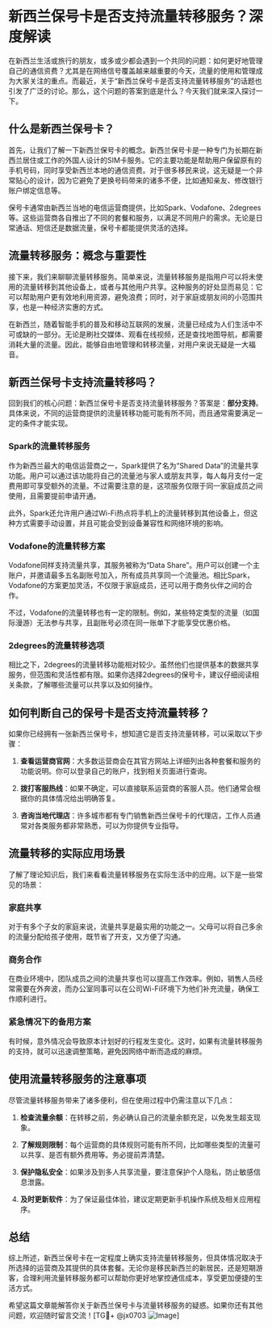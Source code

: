 # 新西兰保号卡是否支持流量转移服务？深度解读

在新西兰生活或旅行的朋友，或多或少都会遇到一个共同的问题：如何更好地管理自己的通信资费？尤其是在网络信号覆盖越来越重要的今天，流量的使用和管理成为大家关注的重点。而最近，关于“新西兰保号卡是否支持流量转移服务”的话题也引发了广泛的讨论。那么，这个问题的答案到底是什么？今天我们就来深入探讨一下。

## 什么是新西兰保号卡？

首先，让我们了解一下新西兰保号卡的概念。新西兰保号卡是一种专门为长期在新西兰居住或工作的外国人设计的SIM卡服务。它的主要功能是帮助用户保留原有的手机号码，同时享受新西兰本地的通信资费。对于很多移民来说，这无疑是一个非常贴心的设计，因为它避免了更换号码带来的诸多不便，比如通知亲友、修改银行账户绑定信息等。

保号卡通常由新西兰当地的电信运营商提供，比如Spark、Vodafone、2degrees等。这些运营商各自推出了不同的套餐和服务，以满足不同用户的需求。无论是日常通话、短信还是数据流量，保号卡都能提供灵活的选择。

## 流量转移服务：概念与重要性

接下来，我们来聊聊流量转移服务。简单来说，流量转移服务是指用户可以将未使用的流量转移到其他设备上，或者与其他用户共享。这种服务的好处显而易见：它可以帮助用户更有效地利用资源，避免浪费；同时，对于家庭或朋友间的小范围共享，也是一种经济实惠的方式。

在新西兰，随着智能手机的普及和移动互联网的发展，流量已经成为人们生活中不可或缺的一部分。无论是刷社交媒体、观看在线视频，还是查找地图导航，都需要消耗大量的流量。因此，能够自由地管理和转移流量，对用户来说无疑是一大福音。

## 新西兰保号卡支持流量转移吗？

回到我们的核心问题：新西兰保号卡是否支持流量转移服务？答案是：**部分支持**。具体来说，不同的运营商提供的流量转移功能可能有所不同，而且通常需要满足一定的条件才能实现。

### Spark的流量转移服务

作为新西兰最大的电信运营商之一，Spark提供了名为“Shared Data”的流量共享功能。用户可以通过该功能将自己的流量池与家人或朋友共享，每人每月支付一定费用即可享受额外的流量。不过需要注意的是，这项服务仅限于同一家庭成员之间使用，且需要提前申请开通。

此外，Spark还允许用户通过Wi-Fi热点将手机上的流量转移到其他设备上，但这种方式需要手动设置，并且可能会受到设备兼容性和网络环境的影响。

### Vodafone的流量转移方案

Vodafone同样支持流量共享，其服务被称为“Data Share”。用户可以创建一个主账户，并邀请最多五名副账号加入，所有成员共享同一个流量池。相比Spark，Vodafone的方案更加灵活，不仅限于家庭成员，还可以用于商务伙伴之间的合作。

不过，Vodafone的流量转移也有一定的限制。例如，某些特定类型的流量（如国际漫游）无法参与共享，且副账号必须在同一账单下才能享受优惠价格。

### 2degrees的流量转移选项

相比之下，2degrees的流量转移功能相对较少。虽然他们也提供基本的数据共享服务，但范围和灵活性都有限。如果你选择2degrees的保号卡，建议仔细阅读相关条款，了解哪些流量可以共享以及如何操作。

## 如何判断自己的保号卡是否支持流量转移？

如果你已经拥有一张新西兰保号卡，想知道它是否支持流量转移，可以采取以下步骤：

1. **查看运营商官网**：大多数运营商会在其官方网站上详细列出各种套餐和服务的功能说明。你可以登录自己的账户，找到相关页面进行查询。
   
2. **拨打客服热线**：如果不确定，可以直接联系运营商的客服人员。他们通常会根据你的具体情况给出明确答复。

3. **咨询当地代理店**：许多城市都有专门销售新西兰保号卡的代理店，工作人员通常对各类服务都非常熟悉，可以为你提供专业指导。

## 流量转移的实际应用场景

了解了理论知识后，我们来看看流量转移服务在实际生活中的应用。以下是一些常见的场景：

### 家庭共享

对于有多个子女的家庭来说，流量共享是最实用的功能之一。父母可以将自己多余的流量分配给孩子使用，既节省了开支，又方便了沟通。

### 商务合作

在商业环境中，团队成员之间的流量共享也可以提高工作效率。例如，销售人员经常需要在外奔波，而办公室同事可以在公司Wi-Fi环境下为他们补充流量，确保工作顺利进行。

### 紧急情况下的备用方案

有时候，意外情况会导致原本计划好的行程发生变化。这时，如果有流量转移服务的支持，就可以迅速调整策略，避免因网络中断而造成的麻烦。

## 使用流量转移服务的注意事项

尽管流量转移服务带来了诸多便利，但在使用过程中仍需注意以下几点：

1. **检查流量余额**：在转移之前，务必确认自己的流量余额充足，以免发生超支现象。

2. **了解规则限制**：每个运营商的具体规则可能有所不同，比如哪些类型的流量可以共享、是否有额外费用等。务必提前弄清楚。

3. **保护隐私安全**：如果涉及到多人共享流量，要注意保护个人隐私，防止敏感信息泄露。

4. **及时更新软件**：为了保证最佳体验，建议定期更新手机操作系统及相关应用程序。

## 总结

综上所述，新西兰保号卡在一定程度上确实支持流量转移服务，但具体情况取决于所选择的运营商及其提供的具体套餐。无论你是移民新西兰的新居民，还是短期游客，合理利用流量转移服务都可以帮助你更好地掌控通信成本，享受更加便捷的生活方式。

希望这篇文章能解答你关于新西兰保号卡与流量转移服务的疑惑。如果你还有其他问题，欢迎随时留言交流！[TG💪+ @jx0703 ![Image](https://github.com/user-attachments/assets/dbca1d08-cadb-493c-b0ec-ad6f7a83f270)]
